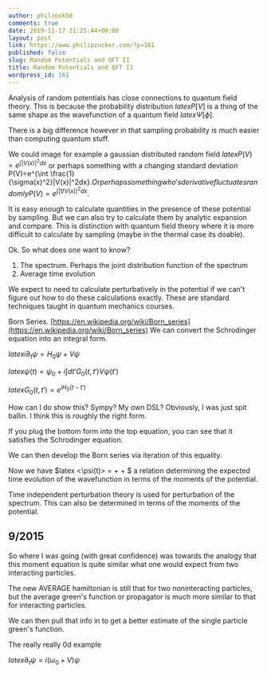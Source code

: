 ```yaml
---
author: philzook58
comments: true
date: 2019-11-17 21:25:44+00:00
layout: post
link: https://www.philipzucker.com/?p=161
published: false
slug: Random Potentials and QFT II
title: Random Potentials and QFT II
wordpress_id: 161
---
```





Analysis of random potentials has close connections to quantum field theory. This is because the probability distribution $latex P[V]$ is a thing of the same shape as the wavefunction of a quantum field $latex \Psi[\phi]$.







There is a big difference however in that sampling probability is much easier than computing quantum stuff.







We could image for example a gaussian distributed random field $latex P(V)=e^{\int |V(x)|^2dx}$  or perhaps something with a changing standard deviation P(V)=e^{\int \frac{1}{\sigma(x)^2}|V(x)|^2dx}$. Or perhaps something who's derivative fluctuates randomly P(V)=e^{\int|\nabla V(x)|^2dx}$.







It is easy enough to calculate quantities in the presence of these potential by sampling. But we can also try to calculate them by analytic expansion and compare. This is distinction with quantum field theory where it is more difficult to calculate by sampling (maybe in the thermal case its doable).







Ok. So what does one want to know?







  1. The spectrum. Perhaps the joint distribution function of the spectrum
  2. Average time evolution






We expect to need to calculate perturbatively in the potential if we can't figure out how to do these calculations exactly. These are standard techniques taught in quantum mechanics courses.







Born Series. [https://en.wikipedia.org/wiki/Born_series](https://en.wikipedia.org/wiki/Born_series) We can convert the Schrodinger equation into an integral form.







$latex i \partial_t \psi = H_0 \psi + V \psi$







$latex \psi(t) = \psi_0 + i \int dt' G_0(t,t')V\psi(t')$







$latex G_0(t,t') = e^{i H_0 (t - t')}$







How can I do show this? Sympy? My own DSL? Obviously, I was just spit ballin. I think this is roughly the right form.







If you plug the bottom form into the top equation, you can see that it satisfies the Schrodinger equation.







We can then develop the Born series via iteration of this equality.







Now we have $latex <\psi(t)> = <V> + <VV> + $ a relation determining the expected time evolution of the wavefunction in terms of the moments of the potential.







Time independent perturbation theory is used for perturbation of the spectrum. This can also be determined in terms of the moments of the potential.







## 9/2015






So where I was going (with great confidence) was towards the analogy that this moment equation is quite similar what one would expect from two interacting particles.




The new AVERAGE hamiltonian is still that for two noninteracting particles, but the average green's function or propagator is much more similar to that for interacting particles.




We can then pull that info in to get a better estimate of the single particle green's function.




The really really 0d example




$latex \partial_t \psi =i( \omega_0 + V)\psi$
